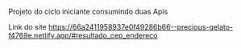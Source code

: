 Projeto do ciclo iniciante consumindo duas Apis

Link do site https://66a2411958937e0f49286b66--precious-gelato-f4769e.netlify.app/#resultado_cep_endereco

